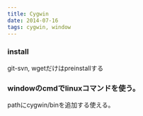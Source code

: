 ```yaml
---
title: Cygwin
date: 2014-07-16
tags: cygwin, window
---
```


### install

git-svn, wgetだけはpreinstallする

### windowのcmdでlinuxコマンドを使う。

pathにcygwin/binを追加する使える。
 
